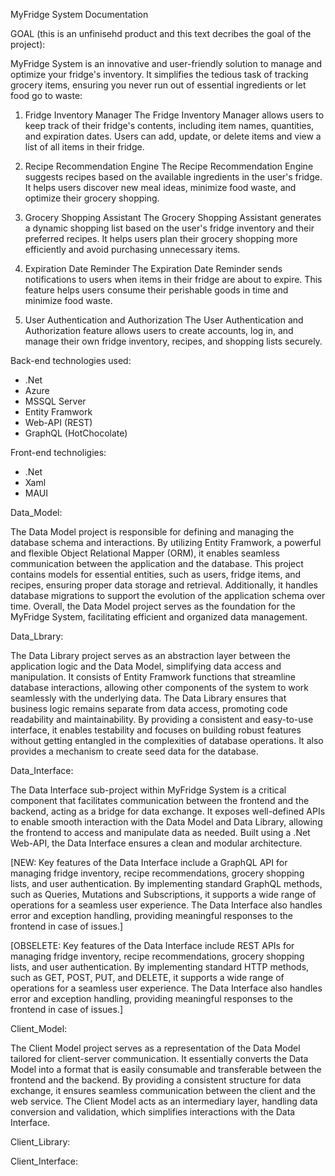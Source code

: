 MyFridge System Documentation

GOAL (this is an unfinisehd product and this text decribes the goal of the project):

MyFridge System is an innovative and user-friendly solution to manage and optimize your fridge's inventory. It simplifies the tedious task of tracking grocery items, ensuring you never run out of essential ingredients or let food go to waste:

1. Fridge Inventory Manager
The Fridge Inventory Manager allows users to keep track of their fridge's contents, including item names, quantities, and expiration dates. Users can add, update, or delete items and view a list of all items in their fridge.

2. Recipe Recommendation Engine
The Recipe Recommendation Engine suggests recipes based on the available ingredients in the user's fridge. It helps users discover new meal ideas, minimize food waste, and optimize their grocery shopping.

3. Grocery Shopping Assistant
The Grocery Shopping Assistant generates a dynamic shopping list based on the user's fridge inventory and their preferred recipes. It helps users plan their grocery shopping more efficiently and avoid purchasing unnecessary items.

4. Expiration Date Reminder
The Expiration Date Reminder sends notifications to users when items in their fridge are about to expire. This feature helps users consume their perishable goods in time and minimize food waste.

5. User Authentication and Authorization
The User Authentication and Authorization feature allows users to create accounts, log in, and manage their own fridge inventory, recipes, and shopping lists securely.

Back-end technologies used:
  - .Net
  - Azure
  - MSSQL Server
  - Entity Framwork
  - Web-API (REST)
  - GraphQL (HotChocolate)

Front-end technoligies:
  - .Net
  - Xaml
  - MAUI

Data_Model: 

The Data Model project is responsible for defining and managing the database schema and interactions. By utilizing Entity Framwork, a powerful and flexible Object Relational Mapper (ORM), it enables seamless communication between the application and the database. This project contains models for essential entities, such as users, fridge items, and recipes, ensuring proper data storage and retrieval. Additionally, it handles database migrations to support the evolution of the application schema over time. Overall, the Data Model project serves as the foundation for the MyFridge System, facilitating efficient and organized data management.

Data_Lbrary:

The Data Library project serves as an abstraction layer between the application logic and the Data Model, simplifying data access and manipulation. It consists of Entity Framwork functions that streamline database interactions, allowing other components of the system to work seamlessly with the underlying data. The Data Library ensures that business logic remains separate from data access, promoting code readability and maintainability. By providing a consistent and easy-to-use interface, it enables testability and focuses on building robust features without getting entangled in the complexities of database operations. It also provides a mechanism to create seed data for the database.

Data_Interface:

The Data Interface sub-project within MyFridge System is a critical component that facilitates communication between the frontend and the backend, acting as a bridge for data exchange. It exposes well-defined APIs to enable smooth interaction with the Data Model and Data Library, allowing the frontend to access and manipulate data as needed. Built using a .Net Web-API, the Data Interface ensures a clean and modular architecture.

[NEW: Key features of the Data Interface include a GraphQL API for managing fridge inventory, recipe recommendations, grocery shopping lists, and user authentication. By implementing standard GraphQL methods, such as Queries, Mutations and Subscriptions, it supports a wide range of operations for a seamless user experience. The Data Interface also handles error and exception handling, providing meaningful responses to the frontend in case of issues.]

[OBSELETE: Key features of the Data Interface include REST APIs for managing fridge inventory, recipe recommendations, grocery shopping lists, and user authentication. By implementing standard HTTP methods, such as GET, POST, PUT, and DELETE, it supports a wide range of operations for a seamless user experience. The Data Interface also handles error and exception handling, providing meaningful responses to the frontend in case of issues.]

Client_Model:

The Client Model project serves as a representation of the Data Model tailored for client-server communication. It essentially converts the Data Model into a format that is easily consumable and transferable between the frontend and the backend. By providing a consistent structure for data exchange, it ensures seamless communication between the client and the web service. The Client Model acts as an intermediary layer, handling data conversion and validation, which simplifies interactions with the Data Interface.

Client_Library:

Client_Interface:


